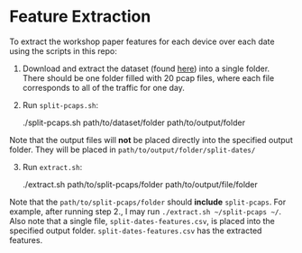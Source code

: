 Feature Extraction
==================

To extract the workshop paper features for each device over each date using the scripts in this repo:

1. Download and extract the dataset (found [here](http://149.171.189.1/)) into a single folder. There should be one folder filled with 20 pcap files, where each file corresponds to all of the traffic for one day.

2. Run `split-pcaps.sh`:

    ./split-pcaps.sh path/to/dataset/folder path/to/output/folder

Note that the output files will **not** be placed directly into the specified output folder. They will be placed in `path/to/output/folder/split-dates/`

3. Run `extract.sh`:

    ./extract.sh path/to/split-pcaps/folder path/to/output/file/folder

Note that the `path/to/split-pcaps/folder` should **include** `split-pcaps`. For example, after running step 2., I may run `./extract.sh ~/split-pcaps ~/`. Also note that a single file, `split-dates-features.csv`, is placed into the specified output folder. `split-dates-features.csv` has the extracted features.
